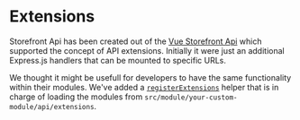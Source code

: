 # Extensions

Storefront Api has been created out of the [Vue Storefront Api](https://github.com/DivanteLtd/vue-storefront-api) which supported the concept of API extensions. Initially it were just an additional Express.js handlers that can be mounted to specific URLs.

We thought it might be usefull for developers to have the same functionality within their modules. We've added a [`registerExtensions`](https://github.com/DivanteLtd/storefront-api/blob/a66222768bf7fb5f54acf268b6a0bb4e0f94a4cf/src/modules/template-module/index.ts#L29) helper that is in charge of loading the modules from `src/module/your-custom-module/api/extensions`.

